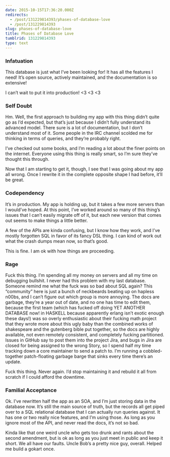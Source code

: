 ```yaml
---
date: 2015-10-15T17:36:20.000Z
redirects:
  - /post/131229814393/phases-of-database-love
  - /post/131229814393
slug: phases-of-database-love
title: Phases of Database Love
tumblrid: 131229814393
type: text
---
```

<h3>Infatuation</h3>

<p>This database is just what I&rsquo;ve been looking for!  It has all the features I need!  It&rsquo;s open source, actively maintained, and the documentation is so extensive!</p>

<p>I can&rsquo;t wait to put it into production! &lt;3 &lt;3 &lt;3</p>

<h3>Self Doubt</h3>

<p>Hm.  Well, the first approach to building my app with this thing didn&rsquo;t quite go as I&rsquo;d expected, but that&rsquo;s just because I didn&rsquo;t fully understand its advanced model.  There sure is a lot of documentation, but I don&rsquo;t understand most of it.  Some people in the IRC channel scolded me for thinking in terms of queries, and they&rsquo;re probably right.</p>

<p>I&rsquo;ve checked out some books, and I&rsquo;m reading a lot about the finer points on the internet.  Everyone using this thing is really smart, so I&rsquo;m sure they&rsquo;ve thought this through.</p>

<p>Now that I am starting to get it, though, I see that I was going about my app all wrong.  Once I rewrite it in the complete opposite shape I had before, it&rsquo;ll be great.</p>

<h3>Codependency</h3>

<p>It&rsquo;s in production.  My app is holding up, but it takes a few more servers than I would&rsquo;ve hoped.  At this point, I&rsquo;ve worked around so many of this thing&rsquo;s issues that I can&rsquo;t easily migrate off of it, but each new version that comes out seems to make things a little better.</p>

<p>A few of the APIs are kinda confusing, but I know how they work, and I&rsquo;ve mostly forgotten SQL in favor of its fancy DSL thing.  I can kind of work out what the crash dumps mean now, so that&rsquo;s good.</p>

<p>This is fine.  I am ok with how things are proceeding.</p>

<h3>Rage</h3>

<p>Fuck this thing.  I&rsquo;m spending all my money on servers and all my time on debugging bullshit.  I never had this problem with my last database.  Someone remind me what the fuck was so bad about SQL again?  This &ldquo;community&rdquo; here is just a bunch of neckbeards beating up on hapless n00bs, and I can&rsquo;t figure out which group is more annoying.  The docs are garbage, they&rsquo;re a year out of date, and no one has time to edit them, because the first team (which has fucked off doing YET ANOTHER DATABASE now!  in HASKELL because apparently erlang isn&rsquo;t exotic enough these days!) was so overly enthusiastic about their fucking math project that they wrote more about this ugly baby than the combined works of shakespeare and the gutenberg bible put together, so the docs are highly available, not even remotely consistent, and completely fucking partitioned.  Issues in GitHub say to post them into the project Jira, and bugs in Jira are closed for being assigned to the wrong Story, so I spend half my time tracking down a core maintainer to send a patch to.  I&rsquo;m running a cobbled-together patch-floating garbage barge that sinks every time there&rsquo;s an update.</p>

<p>Fuck this thing.  Never again.  I&rsquo;d stop maintaining it and rebuild it all from scratch if I could afford the downtime.</p>

<h3>Familial Acceptance</h3>

<p>Ok.  I&rsquo;ve rewritten half the app as an SOA, and I&rsquo;m just storing data in the database now.  It&rsquo;s still the main source of truth, but the records all get piped over to a SQL relational database that I can actually run queries against.  It has one or two really nice features, and I&rsquo;m using those.  As long as you ignore most of the API, and never read the docs, it&rsquo;s not so bad.</p>

<p>Kinda like that one weird uncle who gets too drunk and rants about the second amendment, but is ok as long as you just meet in public and keep it short.  We all have our faults.  Uncle Bob&rsquo;s a pretty nice guy, overall.  Helped me build a gokart once.</p>
